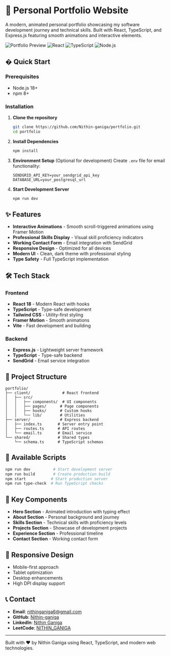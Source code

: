 # 🌟 Personal Portfolio Website

A modern, animated personal portfolio showcasing my software development journey and technical skills. Built with React, TypeScript, and Express.js featuring smooth animations and interactive elements.

![Portfolio Preview]((https://www.nithinganiga.dev/)) ![React](https://img.shields.io/badge/React-18-blue) ![TypeScript](https://img.shields.io/badge/TypeScript-5-blue) ![Node.js](https://img.shields.io/badge/Node.js-20-green)

## � Quick Start

### Prerequisites
- Node.js 18+
- npm 8+

### Installation

1. **Clone the repository**
   ```bash
   git clone https://github.com/Nithin-ganiga/portfolio.git
   cd portfolio
   ```

2. **Install Dependencies**
   ```bash
   npm install
   ```

3. **Environment Setup** (Optional for development)
   Create `.env` file for email functionality:
   ```
   SENDGRID_API_KEY=your_sendgrid_api_key
   DATABASE_URL=your_postgresql_url
   ```

4. **Start Development Server**
   ```bash
   npm run dev
   ```

## ✨ Features

- **Interactive Animations** - Smooth scroll-triggered animations using Framer Motion
- **Professional Skills Display** - Visual skill proficiency indicators
- **Working Contact Form** - Email integration with SendGrid
- **Responsive Design** - Optimized for all devices
- **Modern UI** - Clean, dark theme with professional styling
- **Type Safety** - Full TypeScript implementation

## 🛠️ Tech Stack

### Frontend
- **React 18** - Modern React with hooks
- **TypeScript** - Type-safe development
- **Tailwind CSS** - Utility-first styling
- **Framer Motion** - Smooth animations
- **Vite** - Fast development and building

### Backend
- **Express.js** - Lightweight server framework
- **TypeScript** - Type-safe backend
- **SendGrid** - Email service integration

## 📁 Project Structure

```
portfolio/
├── client/              # React frontend
│   ├── src/
│   │   ├── components/  # UI components
│   │   ├── pages/      # Page components
│   │   ├── hooks/      # Custom hooks
│   │   └── lib/        # Utilities
├── server/             # Express backend
│   ├── index.ts       # Server entry point
│   ├── routes.ts      # API routes
│   └── email.ts       # Email service
└── shared/            # Shared types
    └── schema.ts      # TypeScript schemas
```

## 🔧 Available Scripts

```bash
npm run dev          # Start development server
npm run build        # Create production build
npm start           # Start production server
npm run type-check  # Run TypeScript checks
```

## 🎨 Key Components

- **Hero Section** - Animated introduction with typing effect
- **About Section** - Personal background and journey
- **Skills Section** - Technical skills with proficiency levels
- **Projects Section** - Showcase of development projects
- **Experience Section** - Professional timeline
- **Contact Section** - Working contact form

## 📱 Responsive Design

- Mobile-first approach
- Tablet optimization
- Desktop enhancements
- High DPI display support

## 📞 Contact

- **Email**: nithinganiga6@gmail.com
- **GitHub**: [Nithin-ganiga](https://github.com/Nithin-ganiga)
- **LinkedIn**: [Nithin Ganiga](https://www.linkedin.com/in/nithin-ganiga-22249724a/)
- **LeetCode**: [NITHIN_GANIGA](https://leetcode.com/u/NITHIN_GANIGA/)

---

Built with ❤️ by Nithin Ganiga using React, TypeScript, and modern web technologies.
